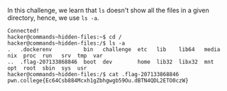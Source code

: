 In this challenge, we learn that `ls` doesn't show all the files in a given directory, hence, we use `ls -a`.
```
Connected!
hacker@commands~hidden-files:~$ cd /
hacker@commands~hidden-files:/$ ls -a
.   .dockerenv          bin   challenge  etc   lib    lib64   media  nix  proc  run   srv  tmp  var
..  .flag-207133868846  boot  dev        home  lib32  libx32  mnt    opt  root  sbin  sys  usr
hacker@commands~hidden-files:/$ cat .flag-207133868846
pwn.college{Ec64Csb884Mcxh1gZbhgwgb59Ou.dBTN4QDL2ETO0czW}
```
